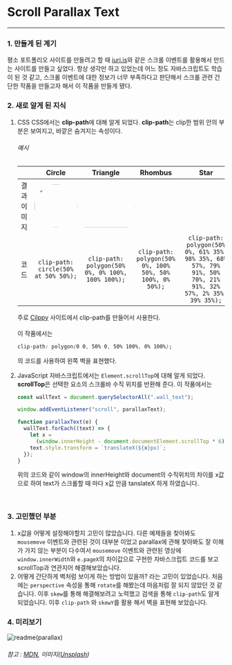 # Scroll Parallax Text

---

### 1. 만들게 된 계기

평소 포트폴리오 사이트를 만들려고 할 때 [iuri.is](https://iuri.is)와 같은 스크롤 이벤트를 활용해서 만드는 사이트를 만들고 싶었다. 항상 생각만 하고 있었는데 어느 정도 자바스크립트도 학습이 된 것 같고, 스크롤 이벤트에 대한 정보가 너무 부족하다고 판단해서 스크롤 관련 간단한 작품을 만들고자 해서 이 작품을 만들게 됐다.
<br/>

### 2. 새로 알게 된 지식

1.  CSS
    CSS에서는 **clip-path**에 대해 알게 되었다. **clip-path**는 clip한 범위 안의 부분은 보여지고, 바깥은 숨겨지는 속성이다.

    ###### 예시

    |             |                                                                                                                               Circle                                                                                                                               |                                                                                                                                    Triangle                                                                                                                                     |                                                                                                                                         Rhombus                                                                                                                                         |                                                                                                                                                                    Star                                                                                                                                                                     |
    | :---------: | :----------------------------------------------------------------------------------------------------------------------------------------------------------------------------------------------------------------------------------------------------------------: | :-----------------------------------------------------------------------------------------------------------------------------------------------------------------------------------------------------------------------------------------------------------------------------: | :-------------------------------------------------------------------------------------------------------------------------------------------------------------------------------------------------------------------------------------------------------------------------------------: | :-----------------------------------------------------------------------------------------------------------------------------------------------------------------------------------------------------------------------------------------------------------------------------------------------------------------------------------------: |
    | 결과 이미지 | <img src="https://images.unsplash.com/photo-1636321667799-ddf30b3e1261?ixid=MnwxMjA3fDB8MHxlZGl0b3JpYWwtZmVlZHwxNzV8fHxlbnwwfHx8fA%3D%3D&ixlib=rb-1.2.1&auto=format&fit=crop&w=800&q=60" width="100px" height ="100px" style ="clip-path: circle(50% at 50% 50%)"> | <img src="https://images.unsplash.com/photo-1636321667799-ddf30b3e1261?ixid=MnwxMjA3fDB8MHxlZGl0b3JpYWwtZmVlZHwxNzV8fHxlbnwwfHx8fA%3D%3D&ixlib=rb-1.2.1&auto=format&fit=crop&w=800&q=60" width="100px" height ="100px" style ="clip-path: polygon(50% 0%, 0% 100%, 100% 100%)"> | <img src="https://images.unsplash.com/photo-1636321667799-ddf30b3e1261?ixid=MnwxMjA3fDB8MHxlZGl0b3JpYWwtZmVlZHwxNzV8fHxlbnwwfHx8fA%3D%3D&ixlib=rb-1.2.1&auto=format&fit=crop&w=800&q=60" width="100px" height ="100px" style ="clip-path: polygon(50% 0%, 100% 50%, 50% 100%, 0% 50%)"> | <img src="https://images.unsplash.com/photo-1636321667799-ddf30b3e1261?ixid=MnwxMjA3fDB8MHxlZGl0b3JpYWwtZmVlZHwxNzV8fHxlbnwwfHx8fA%3D%3D&ixlib=rb-1.2.1&auto=format&fit=crop&w=800&q=60" width="100px" height ="100px" style ="clip-path: polygon(50% 0%, 61% 35%, 98% 35%, 68% 57%, 79% 91%, 50% 70%, 21% 91%, 32% 57%, 2% 35%, 39% 35%)"> |
    |    코드     |                                                                                                                `clip-path: circle(50% at 50% 50%);`                                                                                                                |                                                                                                                `clip-path: polygon(50% 0%, 0% 100%, 100% 100%);`                                                                                                                |                                                                                                                `clip-path: polygon(50% 0%, 100% 50%, 50% 100%, 0% 50%);`                                                                                                                |                                                                                                                `clip-path: polygon(50% 0%, 61% 35%, 98% 35%, 68% 57%, 79% 91%, 50% 70%, 21% 91%, 32% 57%, 2% 35%, 39% 35%);`                                                                                                                |

    주로 [Cilppy](https://bennettfeely.com/clippy/) 사이트에서 clip-path를 만들어서 사용한다.  
     <br/> 이 작품에서는

    ```css
    clip-path: polygon(0 0, 50% 0, 50% 100%, 0% 100%);
    ```

    의 코드를 사용하여 왼쪽 벽을 표현했다.
    <br/>

2.  JavaScript
    자바스크립트에서는 `Element.scrollTop`에 대해 알게 되었다. **scrollTop**은 선택한 요소의 스크롤바 수직 위치를 반환해 준다.
    이 작품에서는

    ```javascript
    const wallText = document.querySelectorAll(".wall_text");

    window.addEventListener("scroll", parallaxText);

    function parallaxText(e) {
      wallText.forEach((text) => {
        let x =
          (window.innerHeight - document.documentElement.scrollTop * 6) / 2;
        text.style.transform = `translateX(${x}px)`;
      });
    }
    ```

    위의 코드와 같이 window의 innerHeight와 document의 수직위치의 차이를 x값으로 하여 text가 스크롤할 때 마다 x값 만큼 tanslateX 하게 하였습니다.

<br/>

### 3. 고민했던 부분

1. x값을 어떻게 설정해야할지 고민이 많았습니다.
   다른 예제들을 찾아봐도 `mousemove` 이벤트와 관련된 것이 대부분 이었고 parallax에 관해 찾아봐도 잘 이해가 가지 않는 부분이 다수여서 `mousemove` 이벤트와 관련된 영상에 `window.innerWidth`와 `e.pageX`의 차이값으로 구현한 자바스크립트 코드를 보고 scrollTop과 연관지어 해결해보았습니다.
   <br/>
2. 어떻게 간단하게 벽처럼 보이게 하는 방법이 있을까? 라는 고민이 있었습니다.
   처음에는 `perspective` 속성을 통해 `rotate`를 해봤는데 마음처럼 잘 되지 않았던 것 같습니다. 이후 `skew`를 통해 해결해보려고 노력했고 검색을 통해 `clip-path`도 알게 되었습니다. 이후 `clip-path` 와 `skewY`를 활용 해서 벽을 표현해 보았습니다.
   <br/>

### 4. 미리보기

![readme(parallax)](https://user-images.githubusercontent.com/84027644/141111081-ce5db24c-05a7-4490-8285-2e8f9d2d6052.gif)

###### 참고 : [MDN](https://developer.mozilla.org), 이미지([Unsplash](https://unsplash.com/))
